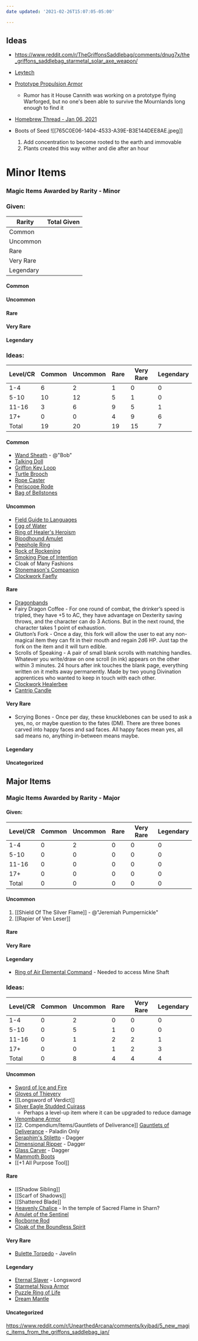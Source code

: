 ```yaml
---
date updated: '2021-02-26T15:07:05-05:00'

---
```


## Ideas
- https://www.reddit.com/r/TheGriffonsSaddlebag/comments/dnug7x/the_griffons_saddlebag_starmetal_solar_axe_weapon/

- [Leytech](https://www.reddit.com/r/DnDBehindTheScreen/comments/kxnkww/leytech_mutating_magic_machinery_i_want_to_be/)

- [Prototype Propulsion Armor](https://www.reddit.com/r/UnearthedArcana/comments/k4v13z/arcane_propulsion_armor_infusion_revised/)
  - Rumor has it House Cannith was working on a prototype flying Warforged, but no one's been able to survive the Mournlands long enough to find it

- [Homebrew Thread - Jan 06, 2021](https://www.reddit.com/r/dndnext/comments/krbcth/magic_item_homebrew_thread_january_06_2021/gieid5y/?utm_source=share&utm_medium=ios_app&utm_name=iossmf&context=3)
- Boots of Seed ![[765C0E06-1404-4533-A39E-B3E144DEE8AE.jpeg]]
	1. Add concentration to become rooted to the earth and immovable
	2. Plants created this way wither and die after an hour
# Minor Items

### Magic Items Awarded by Rarity - Minor

### Given:

| Rarity    | Total Given                                 |
| --------- | ------------------------------------------- |
| Common    |    |
| Uncommon  |  |
| Rare      |      |
| Very Rare |   |
| Legendary |  |

#### Common


#### Uncommon



#### Rare

#### Very Rare

#### Legendary

### Ideas:

| Level/CR | Common | Uncommon | Rare | Very Rare | Legendary |
| -------- | ------ | -------- | ---- | --------- | --------- |
| 1-4      | 6      | 2        | 1    | 0         | 0         |
| 5-10     | 10     | 12       | 5    | 1         | 0         |
| 11-16    | 3      | 6        | 9    | 5         | 1         |
| 17+      | 0      | 0        | 4    | 9         | 6         |
| Total    | 19     | 20       | 19   | 15        | 7         |

#### Common

- [Wand Sheath](https://5e.tools/items/wand-sheath-erlw.html) - @"Bob"
- [Talking Doll](https://5e.tools/items.html#talking%20doll_xge)
- [Griffon Key Loop](https://www.reddit.com/r/TheGriffonsSaddlebag/comments/j80m5j/the_griffons_saddlebag_griffon_key_loop_wondrous/)
- [Turtle Brooch](https://www.reddit.com/r/TheGriffonsSaddlebag/comments/jnza6s/the_griffons_saddlebag_turtle_brooch_wondrous_item/)
- [Rope Caster](https://www.reddit.com/r/TheGriffonsSaddlebag/comments/e8sg4b/the_griffons_saddlebag_rope_caster_weapon/)
- [Periscope Rode](https://www.reddit.com/r/TheGriffonsSaddlebag/comments/fw09zm/the_griffons_saddlebag_periscope_rod_rod/)
- [Bag of Bellstones](https://www.reddit.com/r/TheGriffonsSaddlebag/comments/g0kqd9/the_griffons_saddlebag_bag_of_bellstones_wondrous/)

#### Uncommon

- [Field Guide to Languages](https://www.reddit.com/r/TheGriffonsSaddlebag/comments/j9sftk/the_griffons_saddlebag_dominics_field_guide_to/)
- [Egg of Water](https://www.reddit.com/r/UnearthedArcana/comments/jlhwp9/5_new_magic_items_from_the_griffons_saddlebag_oct/)
- [Ring of Healer's Heroism](https://www.reddit.com/r/TheGriffonsSaddlebag/comments/g4uawb/the_griffons_saddlebag_ring_of_healers_heroism/)
- [Bloodhound Amulet](https://www.reddit.com/r/TheGriffonsSaddlebag/comments/hip8ul/the_griffons_saddlebag_bloodhound_amulet_wondrous/)
- [Peephole Ring](https://www.dndbeyond.com/magic-items/500852-peephole-ring)
- [Rock of Rockening](https://www.dndbeyond.com/magic-items/168084-rock-of-rockening)
- [Smoking Pipe of Intention](https://www.dndbeyond.com/magic-items/72985-smoking-pipe-of-intention)
- Cloak of Many Fashions
- [Stonemason's Companion](https://www.reddit.com/r/TheGriffonsSaddlebag/comments/gj0p69/the_griffons_saddlebag_stonemasons_companion/)
- [Clockwork Faefly](https://www.reddit.com/r/TheGriffonsSaddlebag/comments/dcbew0/the_griffons_saddlebag_clockwork_faefly_wondrous/)

#### Rare

- [Dragonbands](https://www.reddit.com/r/TheGriffonsSaddlebag/comments/hqgrxe/the_griffons_saddlebag_dragonband_wondrous_item/)
- Fairy Dragon Coffee - For one round of combat, the drinker’s speed is tripled, they have +5 to AC, they have advantage on Dexterity saving throws, and the character can do 3 Actions. But in the next round, the character takes 1 point of exhaustion.
- Glutton’s Fork - Once a day, this fork will allow the user to eat any non-magical item they can fit in their mouth and regain 2d6 HP. Just tap the fork on the item and it will turn edible.
- Scrolls of Speaking - A pair of small blank scrolls with matching handles. Whatever you write/draw on one scroll (in ink) appears on the other within 3 minutes. 24 hours after ink touches the blank page, everything written on it melts away permanently. Made by two young Divination apprentices who wanted to keep in touch with each other.
- [Clockwork Healerbee](https://www.reddit.com/r/TheGriffonsSaddlebag/comments/dgwkgk/the_griffons_saddlebag_clockwork_healerbee/)
- [Cantrip Candle](https://www.reddit.com/r/UnearthedArcana/comments/d4zlop/cantrip_candle_a_magic_item_with_a_downright/)

#### Very Rare

- Scrying Bones - Once per day, these knucklebones can be used to ask a yes, no, or maybe question to the fates (DM). There are three bones carved into happy faces and sad faces. All happy faces mean yes, all sad means no, anything in-between means maybe.

#### Legendary

#### Uncategorized

## Major Items

### Magic Items Awarded by Rarity - Major

#### Given:

| **Level/CR** | **Common** | **Uncommon** | **Rare** | **Very Rare** | **Legendary** |
| ------------ | ---------- | ------------ | -------- | ------------- | ------------- |
| 1-4          | 0          | 2            | 0        | 0             | 0             |
| 5-10         | 0          | 0            | 0        | 0             | 0             |
| 11-16        | 0          | 0            | 0        | 0             | 0             |
| 17+          | 0          | 0            | 0        | 0             | 0             |
| Total        | 0          | 0            | 0        | 0             | 0             |

#### Uncommon

1. [[Shield Of The Silver Flame]] - @"Jeremiah Pumpernickle"
2. [[Rapier of Ven Leser]]

#### Rare

#### Very Rare

#### Legendary

- [Ring of Air Elemental Command](https://www.dndbeyond.com/magic-items/ring-of-air-elemental-command) - Needed to access Mine Shaft

### Ideas:

| Level/CR | Common | Uncommon | Rare | Very Rare | Legendary |
| -------- | ------ | -------- | ---- | --------- | --------- |
| 1-4      | 0      | 2        | 0    | 0         | 0         |
| 5-10     | 0      | 5        | 1    | 0         | 0         |
| 11-16    | 0      | 1        | 2    | 2         | 1         |
| 17+      | 0      | 0        | 1    | 2         | 3         |
| Total    | 0      | 8        | 4    | 4         | 4         |

#### Uncommon

- [Sword of Ice and Fire](https://www.reddit.com/r/UnearthedArcana/comments/i0038i/the_sword_of_ice_and_fire_a_fun_magic_weapon_for/?utm_source=share&utm_medium=ios_app&utm_name=iossmf)
- [Gloves of Thievery](https://5e.tools/items/gloves-of-thievery-dmg.html)
- [[Longsword of Verdict]]
- [Silver Eagle Studded Cuirass](https://www.reddit.com/r/TheGriffonsSaddlebag/comments/eijv39/the_griffons_saddlebag_silver_eagle_studded/)
  - Perhaps a level-up item where it can be upgraded to reduce damage
- [Venombane Armor](https://www.reddit.com/r/TheGriffonsSaddlebag/comments/ctylwy/the_griffons_saddlebag_venombane_armor_armor_any/)
-  [[2. Compendium/Items/Gauntlets of Deliverance]] [Gauntlets of Deliverance](https://www.reddit.com/r/TheGriffonsSaddlebag/comments/ep460s/the_griffons_saddlebag_gauntlets_of_deliverance/) - Paladin Only
- [Seraphim's Stiletto](https://www.reddit.com/r/TheGriffonsSaddlebag/comments/g2gi4s/the_griffons_saddlebag_seraphims_stiletto_weapon/) - Dagger
- [Dimensional Ripper](https://www.reddit.com/r/TheGriffonsSaddlebag/comments/f6cpb7/the_griffons_saddlebag_riffs_dimensional_ripper/) - Dagger
- [Glass Carver](https://www.reddit.com/r/TheGriffonsSaddlebag/comments/ksg67i/the_griffons_saddlebag_glass_carver_weapon_dagger/) - Dagger
- [Mammoth Boots](https://www.reddit.com/r/TheGriffonsSaddlebag/comments/aye8sy/the_griffons_saddlebag_mammoth_boots_wondrous/)
- [[+1 All Purpose Tool]]

#### Rare

- [[Shadow Sibling]]
- [[Scarf of Shadows]]
- [[Shattered Blade]]
- [Heavenly Chalice](https://www.reddit.com/r/TheGriffonsSaddlebag/comments/k1ehm2/the_griffons_saddlebag_heavenly_chalice_wondrous/) - In the temple of Sacred Flame in Sharn?
- [Amulet of the Sentinel](https://www.reddit.com/r/TheGriffonsSaddlebag/comments/j1dloc/the_griffons_saddlebag_amulet_of_the_sentinel/)
- [Rocborne Rod](https://www.reddit.com/r/TheGriffonsSaddlebag/comments/dmyp9q/the_griffons_saddlebag_rocborne_rod_rod/)
- [Cloak of the Boundless Spirit](https://www.reddit.com/r/UnearthedArcana/comments/aekl3b/the_griffons_saddlebag_cloak_of_the_boundless/)

#### Very Rare

- [Bulette Torpedo](https://www.reddit.com/r/TheGriffonsSaddlebag/comments/fpcxr0/the_griffons_saddlebag_bulette_torpedo_weapon/) - Javelin

#### Legendary

- [Eternal Slayer](https://www.reddit.com/r/TheGriffonsSaddlebag/comments/forzjw/the_griffons_saddlebag_eternal_slayer_weapon_any/) - Longsword
- [Starmetal Nova Armor](https://www.reddit.com/r/TheGriffonsSaddlebag/comments/emsx0j/the_griffons_saddlebag_starmetal_nova_armor_armor/)
- [Puzzle Ring of Life](https://www.reddit.com/r/TheGriffonsSaddlebag/comments/b1snbt/the_griffons_saddlebag_puzzle_ring_of_vitality/)
- [Dream Mantle](https://www.reddit.com/r/UnearthedArcana/comments/aa0vyu/the_griffons_saddlebag_dream_mantle_wondrous_item/)

#### Uncategorized

<https://www.reddit.com/r/UnearthedArcana/comments/kyjbad/5_new_magic_items_from_the_griffons_saddlebag_jan/>
